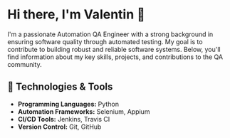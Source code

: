 # Hi there, I'm Valentin 👋

I'm a passionate Automation QA Engineer with a strong background in ensuring software quality through automated testing. My goal is to contribute to building robust and reliable software systems. 
Below, you'll find information about my key skills, projects, and contributions to the QA community.

## 🔧 Technologies & Tools

- **Programming Languages:** Python
- **Automation Frameworks:** Selenium, Appium
- **CI/CD Tools:** Jenkins, Travis CI
- **Version Control:** Git, GitHub
